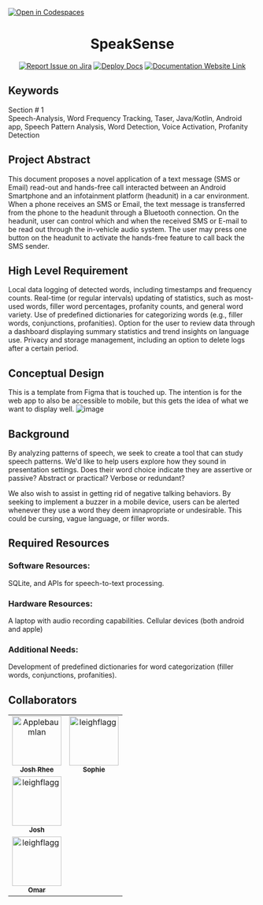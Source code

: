 [![Open in Codespaces](https://classroom.github.com/assets/launch-codespace-2972f46106e565e64193e422d61a12cf1da4916b45550586e14ef0a7c637dd04.svg)](https://classroom.github.com/open-in-codespaces?assignment_repo_id=16933936)
<div align="center">

# SpeakSense
[![Report Issue on Jira](https://img.shields.io/badge/Report%20Issues-Jira-0052CC?style=flat&logo=jira-software)](https://temple-cis-projects-in-cs.atlassian.net/jira/software/c/projects/DT/issues)
[![Deploy Docs](https://github.com/ApplebaumIan/tu-cis-4398-docs-template/actions/workflows/deploy.yml/badge.svg)](https://github.com/ApplebaumIan/tu-cis-4398-docs-template/actions/workflows/deploy.yml)
[![Documentation Website Link](https://img.shields.io/badge/-Documentation%20Website-brightgreen)](https://applebaumian.github.io/tu-cis-4398-docs-template/)


</div>


## Keywords
Section # 1<br>
Speech-Analysis, Word Frequency Tracking, Taser, Java/Kotlin, Android app, Speech Pattern Analysis, Word Detection, Voice Activation, Profanity Detection

## Project Abstract

This document proposes a novel application of a text message (SMS or Email) read-out and hands-free call interacted between an Android Smartphone and an infotainment platform (headunit) in a car environment. When a phone receives an SMS or Email, the text message is transferred from the phone to the headunit through a Bluetooth connection. On the headunit, user can control which and when the received SMS or E-mail to be read out through the in-vehicle audio system. The user may press one button on the headunit to activate the hands-free feature to call back the SMS sender.

## High Level Requirement

Local data logging of detected words, including timestamps and frequency counts.
Real-time (or regular intervals) updating of statistics, such as most-used words, filler word percentages, profanity counts, and general word variety.
Use of predefined dictionaries for categorizing words (e.g., filler words, conjunctions, profanities).
Option for the user to review data through a dashboard displaying summary statistics and trend insights on language use.
Privacy and storage management, including an option to delete logs after a certain period.

## Conceptual Design

This is a template from Figma that is touched up. The intention is for the web app to also be accessible to mobile, but this gets the idea of what we want to display well.
![image](https://github.com/user-attachments/assets/c2eeaaad-d67d-44dd-9542-12750150a1d5)

## Background

By analyzing patterns of speech, we seek to create a tool that can study speech patterns. We'd like to help users explore how they sound in presentation settings. Does their word choice indicate they are assertive or passive? Abstract or practical? Verbose or redundant?

We also wish to assist in getting rid of negative talking behaviors. By seeking to implement a buzzer in a mobile device, users can be alerted whenever they use a word they deem innapropriate or undesirable. This could be cursing, vague language, or filler words.

## Required Resources

### Software Resources:

SQLite, and APIs for speech-to-text processing.
### Hardware Resources:

A laptop with audio recording capabilities. Cellular devices (both android and apple)
### Additional Needs:

Development of predefined dictionaries for word categorization (filler words, conjunctions, profanities).
## Collaborators

[//]: # ( readme: collaborators -start )
<table>
<tr>
    <td align="center">
        <a href="https://github.com/ApplebaumIan">
            <img src="https://avatars.githubusercontent.com/u/9451941?v=4" width="100;" alt="ApplebaumIan"/>
            <br />
            <sub><b>Josh Rhee</b></sub>
        </a>
    </td>
    <td align="center">
        <a href="https://github.com/leighflagg">
            <img src="https://avatars.githubusercontent.com/u/77810293?v=4" width="100;" alt="leighflagg"/>
            <br />
            <sub><b>Sophie </b></sub>
        </a>
    </td></tr>
    <td align="center">
        <a href="https://github.com/leighflagg">
            <img src="https://avatars.githubusercontent.com/u/77810293?v=4" width="100;" alt="leighflagg"/>
            <br />
            <sub><b>Josh </b></sub>
        </a>
    </td></tr>
    <td align="center">
        <a href="https://github.com/leighflagg">
            <img src="https://avatars.githubusercontent.com/u/77810293?v=4" width="100;" alt="leighflagg"/>
            <br />
            <sub><b>Omar </b></sub>
        </a>
    </td></tr>
</table>

[//]: # ( readme: collaborators -end )
